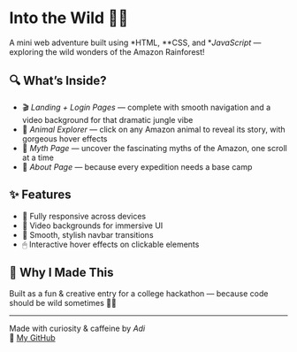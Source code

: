 # Into the Wild 🌴🦁

A mini web adventure built using *HTML, **CSS, and **JavaScript* — exploring the wild wonders of the Amazon Rainforest!

## 🔍 What’s Inside?

- 🎬 *Landing + Login Pages* — complete with smooth navigation and a video background for that dramatic jungle vibe
- 🐾 *Animal Explorer* — click on any Amazon animal to reveal its story, with gorgeous hover effects
- 🌿 *Myth Page* — uncover the fascinating myths of the Amazon, one scroll at a time
- 🧭 *About Page* — because every expedition needs a base camp

## ✨ Features

- 🔄 Fully responsive across devices
- 🎥 Video backgrounds for immersive UI
- 🔗 Smooth, stylish navbar transitions
- 🖱 Interactive hover effects on clickable elements

## 🚀 Why I Made This

Built as a fun & creative entry for a college hackathon — because code should be wild sometimes 🐍💚

---

Made with curiosity & caffeine by *Adi*  
🔗 [My GitHub](https://github.com/3xclusiv3lyadi)
